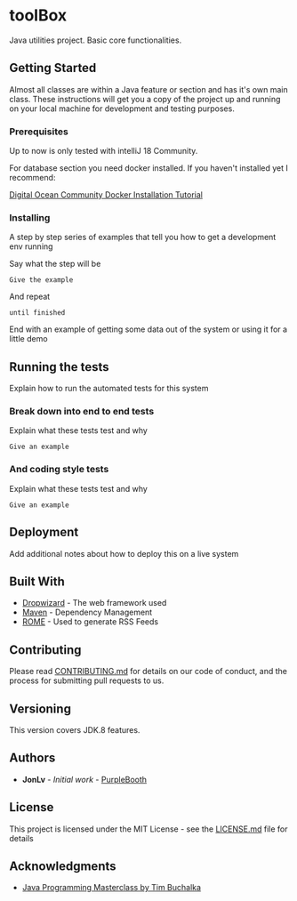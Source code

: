 # toolBox

Java utilities project. Basic core functionalities.

## Getting Started

Almost all classes are within a Java feature or section and has it's own main class. These instructions will get you a copy of the project up and running on your local machine for development and testing purposes. 

### Prerequisites

Up to now is only tested with intelliJ 18 Community.

For database section you need docker installed. If you haven't installed yet I recommend:

[Digital Ocean Community Docker Installation Tutorial](https://www.digitalocean.com/community/tutorials/how-to-install-and-use-docker-on-ubuntu-16-04#step-1-%E2%80%94-installing-docker)

### Installing

A step by step series of examples that tell you how to get a development env running

Say what the step will be

```
Give the example
```

And repeat

```
until finished
```

End with an example of getting some data out of the system or using it for a little demo

## Running the tests

Explain how to run the automated tests for this system

### Break down into end to end tests

Explain what these tests test and why

```
Give an example
```

### And coding style tests

Explain what these tests test and why

```
Give an example
```

## Deployment

Add additional notes about how to deploy this on a live system

## Built With

* [Dropwizard](http://www.dropwizard.io/1.0.2/docs/) - The web framework used
* [Maven](https://maven.apache.org/) - Dependency Management
* [ROME](https://rometools.github.io/rome/) - Used to generate RSS Feeds

## Contributing

Please read [CONTRIBUTING.md](https://gist.github.com/PurpleBooth/b24679402957c63ec426) for details on our code of conduct, and the process for submitting pull requests to us.

## Versioning

This version covers JDK.8 features.

## Authors

* **JonLv** - *Initial work* - [PurpleBooth](https://github.com/PurpleBooth)

## License

This project is licensed under the MIT License - see the [LICENSE.md](LICENSE.md) file for details

## Acknowledgments

* [Java Programming Masterclass by Tim Buchalka](https://www.udemy.com/java-the-complete-java-developer-course/)

